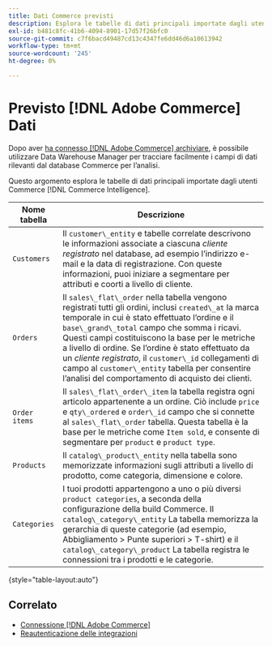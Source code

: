 ```yaml
---
title: Dati Commerce previsti
description: Esplora le tabelle di dati principali importate dagli utenti Commerce in Commerce Intelligence
exl-id: b481c8fc-41b6-4094-8901-17d57f26bfc0
source-git-commit: c7f6bacd49487cd13c4347fe6dd46d6a10613942
workflow-type: tm+mt
source-wordcount: '245'
ht-degree: 0%

---
```


# Previsto [!DNL Adobe Commerce] Dati

Dopo aver [ha connesso [!DNL Adobe Commerce] archiviare](../../../data-analyst/importing-data/integrations/magento.md), è possibile utilizzare Data Warehouse Manager per tracciare facilmente i campi di dati rilevanti dal database Commerce per l’analisi.

Questo argomento esplora le tabelle di dati principali importate dagli utenti Commerce [!DNL Commerce Intelligence].

| **Nome tabella** | **Descrizione** |
|-----|-----|
| `Customers` | Il `customer\_entity` e tabelle correlate descrivono le informazioni associate a ciascuna *cliente registrato* nel database, ad esempio l’indirizzo e-mail e la data di registrazione. Con queste informazioni, puoi iniziare a segmentare per attributi e coorti a livello di cliente. |
| `Orders` | Il `sales\_flat\_order` nella tabella vengono registrati tutti gli ordini, inclusi `created\_at` la marca temporale in cui è stato effettuato l’ordine e il `base\_grand\_total` campo che somma i ricavi. Questi campi costituiscono la base per le metriche a livello di ordine. Se l’ordine è stato effettuato da un *cliente registrato*, il `customer\_id` collegamenti di campo al  `customer\_entity` tabella per consentire l’analisi del comportamento di acquisto dei clienti. |
| `Order items` | Il `sales\_flat\_order\_item` la tabella registra ogni articolo appartenente a un ordine. Ciò include `price` e `qty\_ordered` e `order\_id` campo che si connette al `sales\_flat\_order` tabella. Questa tabella è la base per le metriche come `Item sold`, e consente di segmentare per `product` e `product type`. |
| `Products` | Il `catalog\_product\_entity` nella tabella sono memorizzate informazioni sugli attributi a livello di prodotto, come categoria, dimensione e colore. |
| `Categories` | I tuoi prodotti appartengono a uno o più diversi `product categories`, a seconda della configurazione della build Commerce. Il `catalog\_category\_entity` La tabella memorizza la gerarchia di queste categorie (ad esempio, Abbigliamento > Punte superiori > T-shirt) e il `catalog\_category\_product` La tabella registra le connessioni tra i prodotti e le categorie. |

{style="table-layout:auto"}

## Correlato

* [Connessione [!DNL Adobe Commerce]](../integrations/magento.md)
* [Reautenticazione delle integrazioni](https://experienceleague.adobe.com/docs/commerce-knowledge-base/kb/how-to/mbi-reauthenticating-integrations.html)
